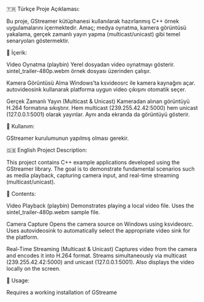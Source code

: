 🇹🇷 Türkçe Proje Açıklaması:

Bu proje, GStreamer kütüphanesi kullanılarak hazırlanmış C++ örnek uygulamalarını içermektedir.
Amaç; medya oynatma, kamera görüntüsü yakalama, gerçek zamanlı yayın yapma (multicast/unicast) gibi temel senaryoları göstermektir.

📂 İçerik:

Video Oynatma (playbin)
Yerel dosyadan video oynatmayı gösterir.
sintel_trailer-480p.webm örnek dosyası üzerinden çalışır.

Kamera Görüntüsü Alma
Windows’ta ksvideosrc ile kamera kaynağını açar.
autovideosink kullanarak platforma uygun video çıkışını otomatik seçer.

Gerçek Zamanlı Yayın (Multicast & Unicast)
Kameradan alınan görüntüyü H.264 formatına sıkıştırır.
Hem multicast (239.255.42.42:5000) hem unicast (127.0.0.1:5001) olarak yayınlar.
Aynı anda ekranda da görüntüyü gösterir.

🚀 Kullanım:

GStreamer kurulumunun yapılmış olması gerekir.

🇬🇧 English Project Description:

This project contains C++ example applications developed using the GStreamer library.
The goal is to demonstrate fundamental scenarios such as media playback, capturing camera input, and real-time streaming (multicast/unicast).

📂 Contents:

Video Playback (playbin)
Demonstrates playing a local video file.
Uses the sintel_trailer-480p.webm sample file.

Camera Capture
Opens the camera source on Windows using ksvideosrc.
Uses autovideosink to automatically select the appropriate video sink for the platform.

Real-Time Streaming (Multicast & Unicast)
Captures video from the camera and encodes it into H.264 format.
Streams simultaneously via multicast (239.255.42.42:5000) and unicast (127.0.0.1:5001).
Also displays the video locally on the screen.

🚀 Usage:

Requires a working installation of GStreame
